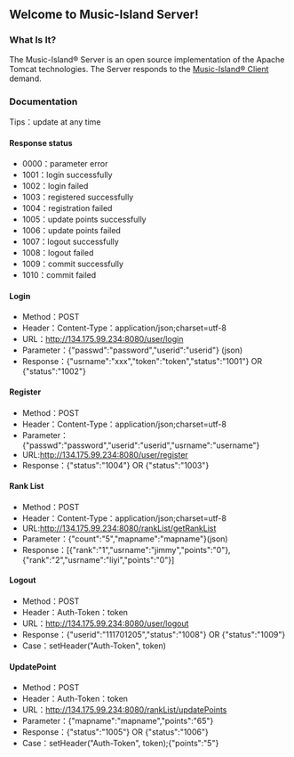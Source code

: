 ## Welcome to Music-Island Server!
### What Is It?
The Music-Island® Server is an open source implementation of the Apache Tomcat
technologies. The Server responds to the [Music-Island® Client](https://github.com/Music-Island/Client) demand.
### Documentation
Tips：update at any time
#### Response status
- 0000：parameter error
- 1001：login successfully
- 1002：login failed
- 1003：registered successfully
- 1004：registration failed
- 1005：update points successfully
- 1006：update points failed
- 1007：logout successfully
- 1008：logout failed
- 1009：commit successfully
- 1010：commit failed
#### Login
- Method：POST
- Header：Content-Type：application/json;charset=utf-8
- URL：http://134.175.99.234:8080/user/login
- Parameter：{"passwd":"password","userid":"userid"} (json)
- Response：{"usrname":"xxx","token":"token","status":"1001"} OR {"status":"1002"}
#### Register
- Method：POST
- Header：Content-Type：application/json;charset=utf-8
- Parameter：{"passwd":"password","userid":"userid","usrname":"username"}
- URL:http://134.175.99.234:8080/user/register
- Response：{"status":"1004"} OR {"status":"1003"}
#### Rank List
- Method：POST
- Header：Content-Type：application/json;charset=utf-8
- URL:http://134.175.99.234:8080/rankList/getRankList
- Parameter：{"count":"5","mapname":"mapname"}(json)
- Response：[{"rank":"1","usrname":"jimmy","points":"0"},{"rank":"2","usrname":"liyi","points":"0"}]
#### Logout
- Method：POST
- Header：Auth-Token：token
- URL：http://134.175.99.234:8080/user/logout
- Response：{"userid":"111701205","status":"1008"} OR {"status":"1009"}
- Case：setHeader("Auth-Token", token)
#### UpdatePoint
- Method：POST
- Header：Auth-Token：token
- URL：http://134.175.99.234:8080/rankList/updatePoints
- Parameter：{"mapname":"mapname","points":"65"}
- Response：{"status":"1005"} OR {"status":"1006"}
- Case：setHeader("Auth-Token", token);{"points":"5"}